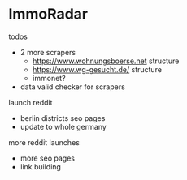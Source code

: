 # ImmoRadar

todos

- 2 more scrapers
    - https://www.wohnungsboerse.net structure
    - https://www.wg-gesucht.de/ structure
    - immonet?
- data valid checker for scrapers

launch reddit

- berlin districts seo pages
- update to whole germany

more reddit launches

- more seo pages
- link building
